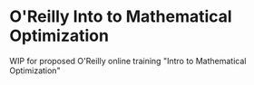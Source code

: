 # O'Reilly Into to Mathematical Optimization 

WIP for proposed O'Reilly online training "Intro to Mathematical Optimization"
